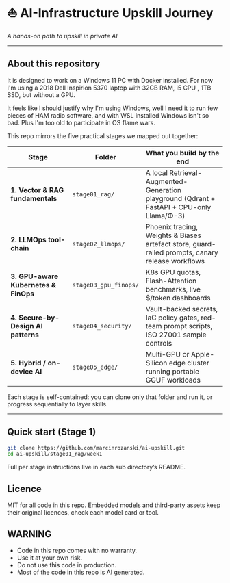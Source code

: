 # ⛵ AI-Infrastructure Upskill Journey  
*A hands-on path to upskill in private AI*

---

## About this repository

It is designed to work on a Windows 11 PC with Docker installed.
For now I'm using a 2018 Dell Inspirion 5370 laptop with 32GB RAM, i5 CPU , 1TB SSD, but without a GPU.

It feels like I should justify why I'm using Windows, well I need it to run few pieces of HAM radio software, and with WSL installed Windows isn't so bad. Plus I'm too old to participate in OS flame wars.

This repo mirrors the five practical stages we mapped out together:

| Stage | Folder | What you build by the end |
|-------|--------|---------------------------|
| **1. Vector & RAG fundamentals** | `stage01_rag/` | A local Retrieval-Augmented-Generation playground (Qdrant + FastAPI + CPU-only Llama/Φ-3) |
| **2. LLMOps tool-chain** | `stage02_llmops/` | Phoenix tracing, Weights & Biases artefact store, guard-railed prompts, canary release workflows |
| **3. GPU-aware Kubernetes & FinOps** | `stage03_gpu_finops/` | K8s GPU quotas, Flash-Attention benchmarks, live $/token dashboards |
| **4. Secure-by-Design AI patterns** | `stage04_security/` | Vault-backed secrets, IaC policy gates, red-team prompt scripts, ISO 27001 sample controls |
| **5. Hybrid / on-device AI** | `stage05_edge/` | Multi-GPU or Apple-Silicon edge cluster running portable GGUF workloads |

Each stage is self-contained: you can clone only that folder and run it, or progress sequentially to layer skills.

---

## Quick start (Stage 1)

```bash
git clone https://github.com/marcinrozanski/ai-upskill.git
cd ai-upskill/stage01_rag/week1
```

Full per stage instructions live in each sub directory’s README.

## Licence

MIT for all code in this repo. Embedded models and third-party assets keep their original licences, check each model card or tool.

## WARNING
* Code in this repo comes with no warranty.
* Use it at your own risk.
* Do not use this code in production.
* Most of the code in this repo is AI generated.